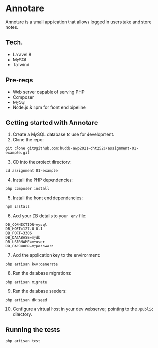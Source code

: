 # Annotare

Annotare is a small application that allows logged in users take and store notes.

## Tech.

- Laravel 8
- MySQL
- Tailwind

## Pre-reqs

- Web server capable of serving PHP
- Composer
- MySql
- Node.js & npm for front end pipeline

## Getting started with Annotare

1. Create a MySQL database to use for development.
2. Clone the repo:
```
git clone git@github.com:hudds-awp2021-cht2520/assignment-01-example.git
```
3. CD into the project directory:
```
cd assignment-01-example
```
4. Install the PHP dependencies:
```
php composer install
```
5. Install the front end dependencies:
```
npm install
```
6. Add your DB details to your `.env` file:
```
DB_CONNECTION=mysql
DB_HOST=127.0.0.1
DB_PORT=3306
DB_DATABASE=mydb
DB_USERNAME=myuser
DB_PASSWORD=mypassword
```
7. Add the application key to the environment:
```
php artisan key:generate
```
8. Run the database migrations:
```
php artisan migrate
```
9. Run the database seeders:
```
php artisan db:seed
```
10. Configure a virtual host in your dev webserver, pointing to the `/public` directory.

## Running the tests

```
php artisan test
```
